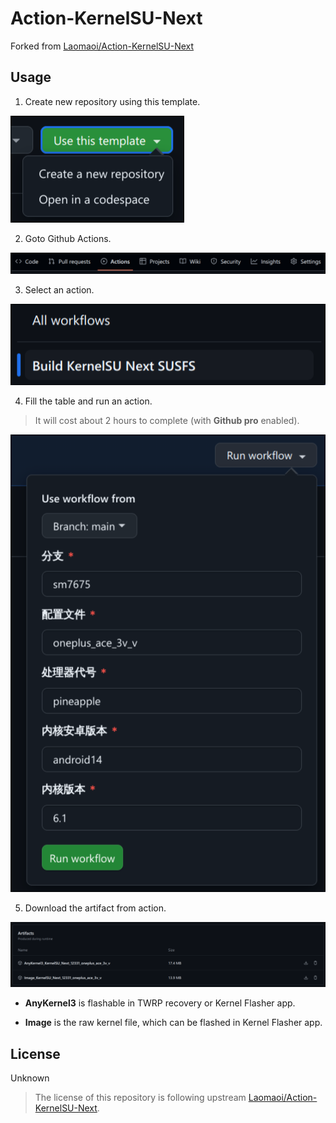 # Action-KernelSU-Next

Forked from [Laomaoi/Action-KernelSU-Next](https://github.com/Laomaoi/Action-KernelSU-Next)

## Usage

1. Create new repository using this template.

![create-repo](docs/assets/create-repo.png)

2. Goto Github Actions.

![actions](docs/assets/actions.png)

3. Select an action.

![select-action](docs/assets/select-action.png)

4. Fill the table and run an action.

> It will cost about 2 hours to complete (with **Github pro** enabled).

![run-action](docs/assets/run-action.png)

5. Download the artifact from action.

![artifact-download](docs/assets/download-artifact.png)

- **AnyKernel3** is flashable in TWRP recovery or Kernel Flasher app.

- **Image** is the raw kernel file, which can be flashed in Kernel Flasher app.

## License

Unknown

> The license of this repository is following upstream [Laomaoi/Action-KernelSU-Next](https://github.com/Laomaoi/Action-KernelSU-Next).
